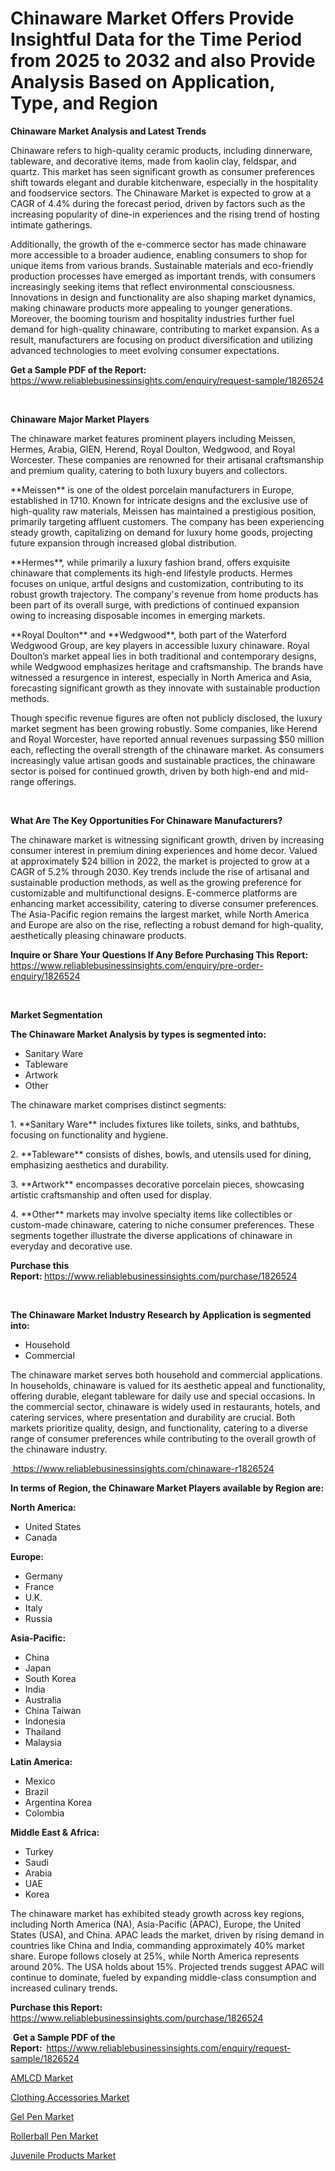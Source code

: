 <p><h1>Chinaware Market Offers Provide Insightful Data for the Time Period from 2025 to 2032 and also Provide Analysis Based on Application, Type, and Region</h1></p><p><strong>Chinaware Market Analysis and Latest Trends</strong></p>
<p><p>Chinaware refers to high-quality ceramic products, including dinnerware, tableware, and decorative items, made from kaolin clay, feldspar, and quartz. This market has seen significant growth as consumer preferences shift towards elegant and durable kitchenware, especially in the hospitality and foodservice sectors. The Chinaware Market is expected to grow at a CAGR of 4.4% during the forecast period, driven by factors such as the increasing popularity of dine-in experiences and the rising trend of hosting intimate gatherings.</p><p>Additionally, the growth of the e-commerce sector has made chinaware more accessible to a broader audience, enabling consumers to shop for unique items from various brands. Sustainable materials and eco-friendly production processes have emerged as important trends, with consumers increasingly seeking items that reflect environmental consciousness. Innovations in design and functionality are also shaping market dynamics, making chinaware products more appealing to younger generations. Moreover, the booming tourism and hospitality industries further fuel demand for high-quality chinaware, contributing to market expansion. As a result, manufacturers are focusing on product diversification and utilizing advanced technologies to meet evolving consumer expectations.</p></p>
<p><strong>Get a Sample PDF of the Report:&nbsp;</strong> <a href="https://www.reliablebusinessinsights.com/enquiry/request-sample/1826524?utm_campaign=63&utm_medium=2&utm_source=Github&utm_content=ia&utm_term=07022025&utm_id=chinaware">https://www.reliablebusinessinsights.com/enquiry/request-sample/1826524</a></p>
<p>&nbsp;</p>
<p><strong>Chinaware Major Market Players</strong></p>
<p><p>The chinaware market features prominent players including Meissen, Hermes, Arabia, GIEN, Herend, Royal Doulton, Wedgwood, and Royal Worcester. These companies are renowned for their artisanal craftsmanship and premium quality, catering to both luxury buyers and collectors.</p><p>**Meissen** is one of the oldest porcelain manufacturers in Europe, established in 1710. Known for intricate designs and the exclusive use of high-quality raw materials, Meissen has maintained a prestigious position, primarily targeting affluent customers. The company has been experiencing steady growth, capitalizing on demand for luxury home goods, projecting future expansion through increased global distribution.</p><p>**Hermes**, while primarily a luxury fashion brand, offers exquisite chinaware that complements its high-end lifestyle products. Hermes focuses on unique, artful designs and customization, contributing to its robust growth trajectory. The company's revenue from home products has been part of its overall surge, with predictions of continued expansion owing to increasing disposable incomes in emerging markets.</p><p>**Royal Doulton** and **Wedgwood**, both part of the Waterford Wedgwood Group, are key players in accessible luxury chinaware. Royal Doulton’s market appeal lies in both traditional and contemporary designs, while Wedgwood emphasizes heritage and craftsmanship. The brands have witnessed a resurgence in interest, especially in North America and Asia, forecasting significant growth as they innovate with sustainable production methods.</p><p>Though specific revenue figures are often not publicly disclosed, the luxury market segment has been growing robustly. Some companies, like Herend and Royal Worcester, have reported annual revenues surpassing $50 million each, reflecting the overall strength of the chinaware market. As consumers increasingly value artisan goods and sustainable practices, the chinaware sector is poised for continued growth, driven by both high-end and mid-range offerings.</p></p>
<p>&nbsp;</p>
<p><strong>What Are The Key Opportunities For Chinaware Manufacturers?</strong></p>
<p><p>The chinaware market is witnessing significant growth, driven by increasing consumer interest in premium dining experiences and home decor. Valued at approximately $24 billion in 2022, the market is projected to grow at a CAGR of 5.2% through 2030. Key trends include the rise of artisanal and sustainable production methods, as well as the growing preference for customizable and multifunctional designs. E-commerce platforms are enhancing market accessibility, catering to diverse consumer preferences. The Asia-Pacific region remains the largest market, while North America and Europe are also on the rise, reflecting a robust demand for high-quality, aesthetically pleasing chinaware products.</p></p>
<p><strong>Inquire or Share Your Questions If Any Before Purchasing This Report:</strong> <a href="https://www.reliablebusinessinsights.com/enquiry/pre-order-enquiry/1826524?utm_campaign=63&utm_medium=2&utm_source=Github&utm_content=ia&utm_term=07022025&utm_id=chinaware">https://www.reliablebusinessinsights.com/enquiry/pre-order-enquiry/1826524</a></p>
<p>&nbsp;</p>
<p><strong>Market Segmentation</strong></p>
<p><strong>The Chinaware Market Analysis by types is segmented into:</strong></p>
<p><ul><li>Sanitary Ware</li><li>Tableware</li><li>Artwork</li><li>Other</li></ul></p>
<p><p>The chinaware market comprises distinct segments: </p><p>1. **Sanitary Ware** includes fixtures like toilets, sinks, and bathtubs, focusing on functionality and hygiene.</p><p>2. **Tableware** consists of dishes, bowls, and utensils used for dining, emphasizing aesthetics and durability.</p><p>3. **Artwork** encompasses decorative porcelain pieces, showcasing artistic craftsmanship and often used for display.</p><p>4. **Other** markets may involve specialty items like collectibles or custom-made chinaware, catering to niche consumer preferences. These segments together illustrate the diverse applications of chinaware in everyday and decorative use.</p></p>
<p><strong>Purchase this Report:&nbsp;</strong><a href="https://www.reliablebusinessinsights.com/purchase/1826524?utm_campaign=63&utm_medium=2&utm_source=Github&utm_content=ia&utm_term=07022025&utm_id=chinaware">https://www.reliablebusinessinsights.com/purchase/1826524</a></p>
<p>&nbsp;</p>
<p><strong>The Chinaware Market Industry Research by Application is segmented into:</strong></p>
<p><ul><li>Household</li><li>Commercial</li></ul></p>
<p><p>The chinaware market serves both household and commercial applications. In households, chinaware is valued for its aesthetic appeal and functionality, offering durable, elegant tableware for daily use and special occasions. In the commercial sector, chinaware is widely used in restaurants, hotels, and catering services, where presentation and durability are crucial. Both markets prioritize quality, design, and functionality, catering to a diverse range of consumer preferences while contributing to the overall growth of the chinaware industry.</p></p>
<p><a href="https://www.reliablebusinessinsights.com/chinaware-r1826524?utm_campaign=63&utm_medium=2&utm_source=Github&utm_content=ia&utm_term=07022025&utm_id=chinaware">&nbsp;https://www.reliablebusinessinsights.com/chinaware-r1826524</a></p>
<p><strong>In terms of Region, the Chinaware Market Players available by Region are:</strong></p>
<p>
    <p> <strong> North America: </strong>
        <ul>
            <li>United States</li>
            <li>Canada</li>
        </ul>
        </p> 
    <p> <strong> Europe: </strong>
        <ul>
            <li>Germany</li>
            <li>France</li>
            <li>U.K.</li>
            <li>Italy</li>
            <li>Russia</li>
        </ul>
        </p> 
    <p> <strong> Asia-Pacific: </strong>
        <ul>
            <li>China</li>
            <li>Japan</li>
            <li>South Korea</li>
            <li>India</li>
            <li>Australia</li>
            <li>China Taiwan</li>
            <li>Indonesia</li>
            <li>Thailand</li>
            <li>Malaysia</li>
        </ul>
        </p> 
    <p> <strong> Latin America: </strong>
        <ul>
            <li>Mexico</li>
            <li>Brazil</li>
            <li>Argentina Korea</li>
            <li>Colombia</li>
        </ul>
        </p> 
    <p> <strong> Middle East & Africa: </strong>
        <ul>
            <li>Turkey</li>
            <li>Saudi</li>
            <li>Arabia</li>
            <li>UAE</li>
            <li>Korea</li>
        </ul>
    </p>
    </p>
<p><p>The chinaware market has exhibited steady growth across key regions, including North America (NA), Asia-Pacific (APAC), Europe, the United States (USA), and China. APAC leads the market, driven by rising demand in countries like China and India, commanding approximately 40% market share. Europe follows closely at 25%, while North America represents around 20%. The USA holds about 15%. Projected trends suggest APAC will continue to dominate, fueled by expanding middle-class consumption and increased culinary trends.</p></p>
<p><strong>Purchase this Report: </strong><a href="https://www.reliablebusinessinsights.com/purchase/1826524?utm_campaign=63&utm_medium=2&utm_source=Github&utm_content=ia&utm_term=07022025&utm_id=chinaware">https://www.reliablebusinessinsights.com/purchase/1826524</a></p>
<p>&nbsp;<strong>Get a Sample PDF of the Report:&nbsp;&nbsp;</strong><a href="https://www.reliablebusinessinsights.com/enquiry/request-sample/1826524?utm_campaign=63&utm_medium=2&utm_source=Github&utm_content=ia&utm_term=07022025&utm_id=chinaware">https://www.reliablebusinessinsights.com/enquiry/request-sample/1826524</a></p>
<p><strong></strong></p>
<p><p><a href="https://github.com/dailyspunj47/Market-Research-Report-List-1/blob/main/amlcd-market.md?utm_campaign=63&utm_medium=2&utm_source=Github&utm_content=ia&utm_term=07022025&utm_id=chinaware">AMLCD Market</a></p><p><a href="https://github.com/momossidram/Market-Research-Report-List-1/blob/main/clothing-accessories-market.md?utm_campaign=63&utm_medium=2&utm_source=Github&utm_content=ia&utm_term=07022025&utm_id=chinaware">Clothing Accessories Market</a></p><p><a href="https://github.com/berbelsagwan/Market-Research-Report-List-1/blob/main/gel-pen-market.md?utm_campaign=63&utm_medium=2&utm_source=Github&utm_content=ia&utm_term=07022025&utm_id=chinaware">Gel Pen Market</a></p><p><a href="https://github.com/ajayanhaizan/Market-Research-Report-List-1/blob/main/rollerball-pen-market.md?utm_campaign=63&utm_medium=2&utm_source=Github&utm_content=ia&utm_term=07022025&utm_id=chinaware">Rollerball Pen Market</a></p><p><a href="https://github.com/muvdibezuh/Market-Research-Report-List-1/blob/main/juvenile-products-market.md?utm_campaign=63&utm_medium=2&utm_source=Github&utm_content=ia&utm_term=07022025&utm_id=chinaware">Juvenile Products Market</a></p></p>